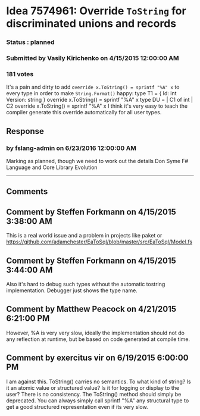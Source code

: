 # Idea 7574961: Override `ToString` for discriminated unions and records #

### Status : planned

### Submitted by Vasily Kirichenko on 4/15/2015 12:00:00 AM

### 181 votes

It's a pain and dirty to add `override x.ToString() = sprintf "%A" x` to every type in order to make `String.Format()` happy:
type T1 =
{ Id: int
Version: string }
override x.ToString() = sprintf "%A" x
type DU =
| C1 of int
| C2
override x.ToString() = sprintf "%A" x
I think it's very easy to teach the compiler generate this override automatically for all user types.



## Response 
### by fslang-admin on 6/23/2016 12:00:00 AM

Marking as planned, though we need to work out the details
Don Syme
F# Language and Core Library Evolution

------------------------
## Comments


## Comment by Steffen Forkmann on 4/15/2015 3:38:00 AM
This is a real world issue and a problem in projects like paket or https://github.com/adamchester/EaToSql/blob/master/src/EaToSql/Model.fs


## Comment by Steffen Forkmann on 4/15/2015 3:44:00 AM
Also it's hard to debug such types without the automatic tostring implementation. Debugger just shows the type name.


## Comment by Matthew Peacock on 4/21/2015 6:21:00 PM
However, %A is very very slow, ideally the implementation should not do any reflection at runtime, but be based on code generated at compile time.


## Comment by exercitus vir on 6/19/2015 6:00:00 PM
I am against this. ToString() carries no semantics. To what kind of string? Is it an atomic value or structured value? Is it for logging or display to the user? There is no consistency. The ToString() method should simply be deprecated.
You can always simply call sprintf "%A" any structural type to get a good structured representation even if its very slow.

